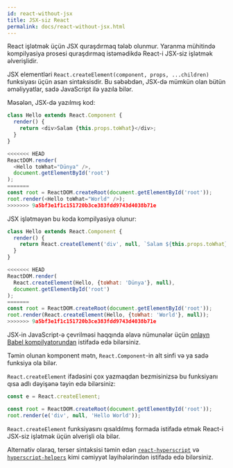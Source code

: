 ```yaml
---
id: react-without-jsx
title: JSX-siz React
permalink: docs/react-without-jsx.html
---
```


React işlətmək üçün JSX quraşdırmaq tələb olunmur. Yaranma mühitində kompilyasiya prosesi quraşdırmaq istəmədikdə React-i JSX-siz işlətmək əlverişlidir.

JSX elementləri `React.createElement(component, props, ...children)` funksiyası üçün asan sintaksisdir. Bu səbəbdən, JSX-də mümkün olan bütün əməliyyatlar, sadə JavaScript ilə yazıla bilər.

Məsələn, JSX-də yazılmış kod:

```js
class Hello extends React.Component {
  render() {
    return <div>Salam {this.props.toWhat}</div>;
  }
}

<<<<<<< HEAD
ReactDOM.render(
  <Hello toWhat="Dünya" />,
  document.getElementById('root')
);
=======
const root = ReactDOM.createRoot(document.getElementById('root'));
root.render(<Hello toWhat="World" />);
>>>>>>> 9a5bf3e1f1c151720b3ce383fdd9743d4038b71e
```

JSX işlətməyən bu koda kompilyasiya olunur:

```js
class Hello extends React.Component {
  render() {
    return React.createElement('div', null, `Salam ${this.props.toWhat}`);
  }
}

<<<<<<< HEAD
ReactDOM.render(
  React.createElement(Hello, {toWhat: 'Dünya'}, null),
  document.getElementById('root')
);
=======
const root = ReactDOM.createRoot(document.getElementById('root'));
root.render(React.createElement(Hello, {toWhat: 'World'}, null));
>>>>>>> 9a5bf3e1f1c151720b3ce383fdd9743d4038b71e
```

JSX-in JavaScript-ə çevrilməsi haqqında əlavə nümunələr üçün [onlayn Babel kompilyatorundan](babel://jsx-simple-example) istifadə edə bilərsiniz.

Təmin olunan komponent mətn, `React.Component`-in alt sinfi və ya sadə funksiya ola bilər.

`React.createElement` ifadəsini çox yazmaqdan bezmisinizsə bu funksiyanı qısa adlı dəyişənə təyin edə bilərsiniz:

```js
const e = React.createElement;

const root = ReactDOM.createRoot(document.getElementById('root'));
root.render(e('div', null, 'Hello World'));
```

`React.createElement` funksiyasını qısaldılmış formada istifadə etmək React-i JSX-siz işlətmək üçün əlverişli ola bilər.

Alternativ olaraq, terser sintaksisi təmin edən [`react-hyperscript`](https://github.com/mlmorg/react-hyperscript) və [`hyperscript-helpers`](https://github.com/ohanhi/hyperscript-helpers) kimi cəmiyyət layihələrindən istifadə edə bilərsiniz.

